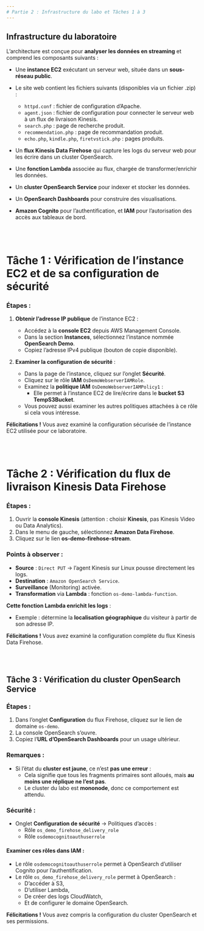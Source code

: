 ```yaml
---
# Partie 2 : Infrastructure du labo et Tâches 1 à 3
---
```


## **Infrastructure du laboratoire**

L’architecture est conçue pour **analyser les données en streaming** et comprend les composants suivants :

- Une **instance EC2** exécutant un serveur web, située dans un **sous-réseau public**.
- Le site web contient les fichiers suivants (disponibles via un fichier .zip) :
  - `httpd.conf` : fichier de configuration d’Apache.
  - `agent.json` : fichier de configuration pour connecter le serveur web à un flux de livraison Kinesis.
  - `search.php` : page de recherche produit.
  - `recommendation.php` : page de recommandation produit.
  - `echo.php`, `kindle.php`, `firetvstick.php` : pages produits.

- Un **flux Kinesis Data Firehose** qui capture les logs du serveur web pour les écrire dans un cluster OpenSearch.
- Une **fonction Lambda** associée au flux, chargée de transformer/enrichir les données.
- Un **cluster OpenSearch Service** pour indexer et stocker les données.
- Un **OpenSearch Dashboards** pour construire des visualisations.
- **Amazon Cognito** pour l’authentification, et **IAM** pour l’autorisation des accès aux tableaux de bord.

<br/>
<br/>


# **Tâche 1 : Vérification de l’instance EC2 et de sa configuration de sécurité**

###  Étapes :

1. **Obtenir l’adresse IP publique** de l’instance EC2 :
   - Accédez à la **console EC2** depuis AWS Management Console.
   - Dans la section **Instances**, sélectionnez l’instance nommée **OpenSearch Demo**.
   - Copiez l’adresse IPv4 publique (bouton de copie disponible).

2. **Examiner la configuration de sécurité** :
   - Dans la page de l’instance, cliquez sur l’onglet **Sécurité**.
   - Cliquez sur le rôle **IAM** `OsDemoWebserverIAMRole`.
   - Examinez la **politique IAM** `OsDemoWebserverIAMPolicy1` :
     - Elle permet à l’instance EC2 de lire/écrire dans le **bucket S3 TempS3Bucket**.
   - Vous pouvez aussi examiner les autres politiques attachées à ce rôle si cela vous intéresse.

**Félicitations !** Vous avez examiné la configuration sécurisée de l’instance EC2 utilisée pour ce laboratoire.

<br/>
<br/>


# **Tâche 2 : Vérification du flux de livraison Kinesis Data Firehose**

### Étapes :

1. Ouvrir la **console Kinesis** (attention : choisir **Kinesis**, pas Kinesis Video ou Data Analytics).
2. Dans le menu de gauche, sélectionnez **Amazon Data Firehose**.
3. Cliquez sur le lien **os-demo-firehose-stream**.

### Points à observer :

- **Source** : `Direct PUT` → l’agent Kinesis sur Linux pousse directement les logs.
- **Destination** : `Amazon OpenSearch Service`.
- **Surveillance** (Monitoring) activée.
- **Transformation** via **Lambda** : fonction `os-demo-lambda-function`.

**Cette fonction Lambda enrichit les logs** :
- Exemple : détermine la **localisation géographique** du visiteur à partir de son adresse IP.

**Félicitations !** Vous avez examiné la configuration complète du flux Kinesis Data Firehose.

<br/>
<br/>


## **Tâche 3 : Vérification du cluster OpenSearch Service**

###  Étapes :

1. Dans l’onglet **Configuration** du flux Firehose, cliquez sur le lien de domaine `os-demo`.
2. La console OpenSearch s’ouvre.
3. Copiez l’**URL d’OpenSearch Dashboards** pour un usage ultérieur.

### Remarques :

- Si l’état du **cluster est jaune**, ce n’est **pas une erreur** :
  - Cela signifie que tous les fragments primaires sont alloués, mais **au moins une réplique ne l’est pas**.
  - Le cluster du labo est **mononode**, donc ce comportement est attendu.

### Sécurité :

- Onglet **Configuration de sécurité** → Politiques d’accès :
  - Rôle `os_demo_firehose_delivery_role`
  - Rôle `osdemocognitoauthuserrole`

#### Examiner ces rôles dans IAM :
- Le rôle `osdemocognitoauthuserrole` permet à OpenSearch d’utiliser Cognito pour l’authentification.
- Le rôle `os_demo_firehose_delivery_role` permet à OpenSearch :
  - D’accéder à S3,
  - D’utiliser Lambda,
  - De créer des logs CloudWatch,
  - Et de configurer le domaine OpenSearch.

**Félicitations !** Vous avez compris la configuration du cluster OpenSearch et ses permissions.
